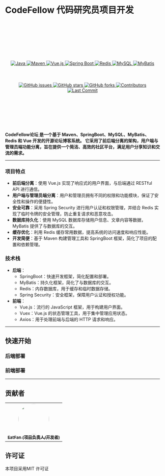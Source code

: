 # CodeFellow 代码研究员项目开发
<br>
<br>
<br>
<br>
<div align="center" style="margin-top: 60px;">
  <a href="https://www.java.com/">
    <img src="https://img.shields.io/badge/Java-ED8B00?style=for-the-badge&logo=java&logoColor=white" alt="Java">
  </a>
  <a href="https://maven.apache.org/">
    <img src="https://img.shields.io/badge/Maven-C71A36?style=for-the-badge&logo=apache-maven&logoColor=white" alt="Maven">
  </a>
  <a href="https://vuejs.org/">
    <img src="https://img.shields.io/badge/Vue.js-35495E?style=for-the-badge&logo=vue.js&logoColor=4FC08D" alt="Vue.js">
  </a>
  <a href="https://spring.io/projects/spring-boot">
    <img src="https://img.shields.io/badge/Spring%20Boot-6DB33F?style=for-the-badge&logo=spring-boot&logoColor=white" alt="Spring Boot">
  </a>
  <a href="https://redis.io/">
    <img src="https://img.shields.io/badge/Redis-DC382D?style=for-the-badge&logo=redis&logoColor=white" alt="Redis">
  </a>
  <a href="https://www.mysql.com/">
    <img src="https://img.shields.io/badge/MySQL-4479A1?style=for-the-badge&logo=mysql&logoColor=white" alt="MySQL">
  </a>
  <a href="https://mybatis.org/">
    <img src="https://img.shields.io/badge/MyBatis-003B57?style=for-the-badge&logo=mybatis&logoColor=white" alt="MyBatis">
  </a>
</div>
<br>
<br>
<div align="center" style="margin-top: 20px;">
  <a href="https://github.com/eatfans/CodeFellow/issues">
    <img src="https://img.shields.io/github/issues/eatfans/CodeFellow.svg" alt="GitHub issues">
  </a>
  <a href="https://github.com/eatfans/CodeFellow/stargazers">
    <img src="https://img.shields.io/github/stars/eatfans/CodeFellow.svg" alt="GitHub stars">
  </a>
  <a href="https://github.com/eatfans/CodeFellow/network">
    <img src="https://img.shields.io/github/forks/eatfans/CodeFellow.svg" alt="GitHub forks">
  </a>
  <a href="https://github.com/eatfans/CodeFellow/graphs/contributors">
    <img src="https://img.shields.io/github/contributors/eatfans/CodeFellow.svg" alt="Contributors">
  </a>
  <a href="https://github.com/eatfans/CodeFellow/commits/master">
    <img src="https://img.shields.io/github/last-commit/eatfans/CodeFellow.svg" alt="Last Commit">
  </a>
</div>
<br>
<br>
<br>
<br>
<br>


<div style="margin-top: 40px;">

**CodeFellow论坛 是一个基于 Maven、SpringBoot、MySQL、MyBatis、Redis 和 Vue 开发的开源论坛博客系统。
它采用了前后端分离的架构，用户端与管理员端功能分离，旨在提供一个简洁、高效的社区平台，满足用户分享知识和交流的需求。**
</div>

********

### 项目特点
* **前后端分离**：使用 Vue.js 实现了响应式的用户界面，与后端通过 RESTful API 进行通信。
* **用户端与管理员端分离**：用户和管理员拥有不同的权限和功能模块，保证了安全性和操作的便捷性。
* **安全可靠**：采用 Spring Security 进行用户认证和权限管理，并结合 Redis 实现了临时令牌的安全管理，防止重复请求和恶意攻击。
* **数据库持久化**：使用 MySQL 数据库存储用户信息、文章内容等数据，MyBatis 提供了与数据库的交互。
* **缓存优化**：利用 Redis 缓存常用数据，提高系统的访问速度和响应性能。
* **开发简便**：基于 Maven 构建管理工具和 SpringBoot 框架，简化了项目的配置和依赖管理。

### 技术栈
* **后端**：
  * SpringBoot：快速开发框架，简化配置和部署。
  * MyBatis：持久化框架，简化了与数据库的交互。
  * Redis：内存数据库，用于缓存和临时数据存储。
  * Spring Security：安全框架，保障用户认证和授权功能。
* **前端**：
  * Vue.js：流行的 JavaScript 框架，用于构建用户界面。
  * Vuex：Vue.js 的状态管理工具，用于集中管理应用状态。
  * Axios：用于处理前端与后端的 HTTP 请求和响应。

********

## 快速开始
### 后端部署

### 前端部署

********

## 贡献者
<table>
  <tr>
    <td align="center"><a href="https://github.com/eatfans"><img src="https://avatars.githubusercontent.com/u/122099628?s=400&u=3d10845f14b751dd240fee9001dfb5a8edc0a800&v=4"  width="100px;" style="border-radius: 50%"  alt=""/><br /><sub><b>EatFan (项目负责人/开发者)</b></sub></a></td>
  </tr>
</table>

## 许可证
本项目采用MIT 许可证 

